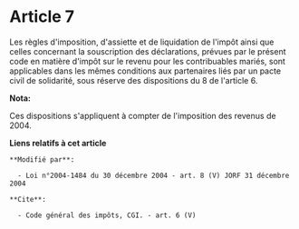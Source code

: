 # Article 7

Les règles d'imposition, d'assiette et de liquidation de l'impôt ainsi que celles concernant la souscription des
déclarations, prévues par le présent code en matière d'impôt sur le revenu pour les contribuables mariés, sont applicables
dans les mêmes conditions aux partenaires liés par un pacte civil de solidarité, sous réserve des dispositions du 8 de
l'article 6.

**Nota:**

Ces dispositions s'appliquent à compter de l'imposition des revenus de 2004.

**Liens relatifs à cet article**

	**Modifié par**:

	  - Loi n°2004-1484 du 30 décembre 2004 - art. 8 (V) JORF 31 décembre 2004

	**Cite**:

	  - Code général des impôts, CGI. - art. 6 (V)
